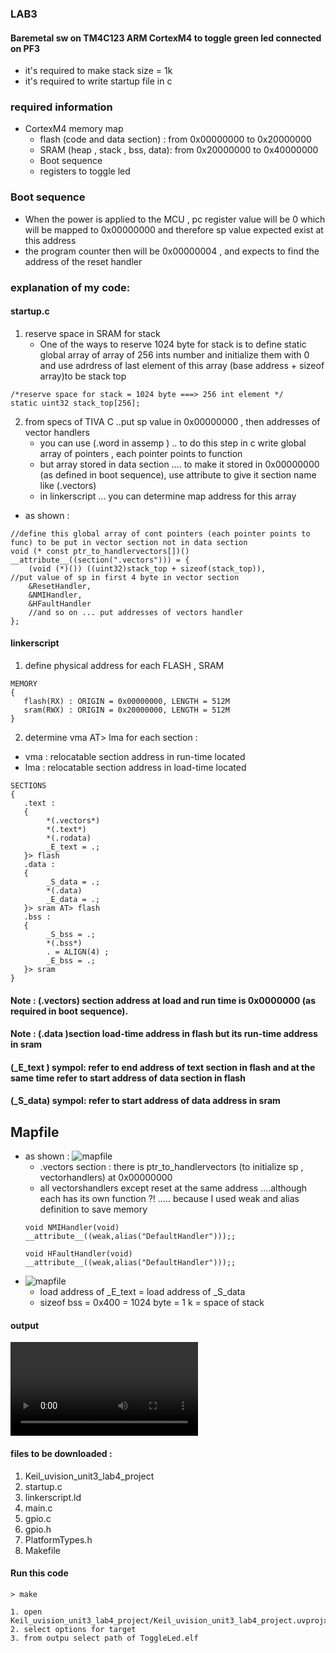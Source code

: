 
### LAB3
#### Baremetal sw on TM4C123 ARM CortexM4 to toggle green led connected on PF3 
- it's required to make stack size = 1k 
- it's required to write startup file in c 
### required information 
- CortexM4 memory map 
	- flash (code and data section) : from 0x00000000  to 0x20000000
	- SRAM (heap , stack , bss, data): from 0x20000000 to 0x40000000
	- Boot sequence 
	- registers to toggle led
### Boot sequence 
- When the power is applied to the MCU , pc register value will be 0 which will be mapped to 
0x00000000 and therefore sp value expected exist at this address 
- the program counter then will be 0x00000004 , and expects to find the address of the reset handler 
### explanation of my code: 
#### startup.c
1. reserve space in SRAM for stack 
	- One of the ways to reserve 1024 byte for stack is to define static global array of array of 256 ints number and initialize them with 0 and use adrdress of last element of this array (base address +  sizeof array)to be stack top
```
/*reserve space for stack = 1024 byte ===> 256 int element */
static uint32 stack_top[256];
```	
2. from specs of TIVA C ..put sp value  in 0x00000000 , then addresses of vector handlers 
	- you can use (.word in assemp ) .. to do this step in c write global array of pointers , each pointer points to function 
	- but array stored in data section .... to make it stored in 0x00000000 (as defined in boot sequence), use attribute to give it section name like (.vectors)
	- in linkerscript ... you can determine map address for this array 
- as shown :
```
//define this global array of cont pointers (each pointer points to func) to be put in vector section not in data section
void (* const ptr_to_handlervectors[])() __attribute__((section(".vectors"))) = {
	(void (*)()) ((uint32)stack_top + sizeof(stack_top)),                                   //put value of sp in first 4 byte in vector section
	&ResetHandler,
	&NMIHandler,
	&HFaultHandler
	//and so on ... put addresses of vectors handler 
};
```

#### linkerscript
1. define physical address for each FLASH , SRAM 
```
MEMORY
{
   flash(RX) : ORIGIN = 0x00000000, LENGTH = 512M 
   sram(RWX) : ORIGIN = 0x20000000, LENGTH = 512M
}
```
2. determine vma AT> lma  for each section : 
- vma : relocatable section address in run-time located 
- lma : relocatable section address in load-time located 

```
SECTIONS
{   
   .text :
   {
		*(.vectors*)
		*(.text*)
		*(.rodata)
		_E_text = .;
   }> flash
   .data :
   {
		_S_data = .;
		*(.data)
		_E_data = .;
   }> sram AT> flash
   .bss :
   {
		_S_bss = .;
		*(.bss*)
		. = ALIGN(4) ;
		_E_bss = .;
   }> sram
}
```
#### **Note** :  (.vectors)  section address at  load and run time is  0x0000000 (as required in boot sequence).
#### **Note** : (.data )section  load-time address in flash but its run-time address in sram
#### **(_E_text ) sympol**:  refer to end address of text section in flash and at the same time refer to start address of data section in flash
#### **(_S_data) sympol**:  refer to start address of data address in sram

## Mapfile 
- as shown : 
![mapfile](https://github.com/EmanElsayed149/Learn-In-Depth/blob/main/unit3EmbeddedC/lesson4/1.png)
	- .vectors section : there is ptr_to_handlervectors (to initialize sp , vectorhandlers) at 0x00000000
	- all vectorshandlers except reset  at the same address ....although each has its own function ?! ..... because I used weak and alias definition to save memory 
	```
	void NMIHandler(void)        __attribute__((weak,alias("DefaultHandler")));;
	```
	```
	void HFaultHandler(void)     __attribute__((weak,alias("DefaultHandler")));;
	```
- ![mapfile](https://github.com/EmanElsayed149/Learn-In-Depth/blob/main/unit3EmbeddedC/lesson4/2.png)
	- load address of _E_text = load address of _S_data 
	- sizeof bss = 0x400 = 1024 byte = 1 k = space of stack 
	
	
#### output 
![debug](https://github.com/EmanElsayed149/Learn-In-Depth/blob/main/unit3EmbeddedC/lesson4/debug.mp4)
#### files to be downloaded :
1. Keil_uvision_unit3_lab4_project
2. startup.c 
3. linkerscript.ld
4. main.c
5. gpio.c
6. gpio.h
7. PlatformTypes.h  
8. Makefile

#### Run this code 
```
> make 
```
```
1. open Keil_uvision_unit3_lab4_project/Keil_uvision_unit3_lab4_project.uvprojx
2. select options for target 
3. from outpu select path of ToggleLed.elf
```
